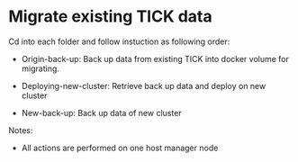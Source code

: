 # Migrate existing TICK data

Cd into each folder and follow instuction as following order:
   
   - Origin-back-up: Back up data from existing TICK into docker volume for migrating.
   
   - Deploying-new-cluster: Retrieve back up data and deploy on new cluster
   
   - New-back-up: Back up data of new cluster

Notes:
   - All actions are performed on one host manager node
